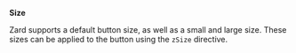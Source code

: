 **Size**

Zard supports a default button size, as well as a small and large size. These sizes can be applied to the button using the `zSize` directive.
